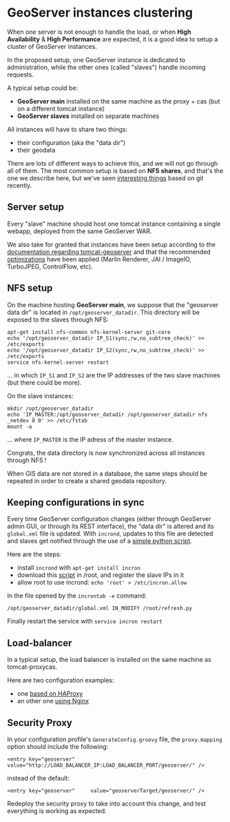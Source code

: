 # GeoServer instances clustering

When one server is not enough to handle the load, or when **High Availability** & **High Performance** are expected, it is a good idea to setup a cluster of GeoServer instances.

In the proposed setup, one GeoServer instance is dedicated to administration, while the other ones (called "slaves") handle incoming requests. 

A typical setup could be:
 * **GeoServer main** installed on the same machine as the proxy + cas (but on a different tomcat instance)
 * **GeoServer slaves** installed on separate machines

All instances will have to share two things:
 * their configuration (aka the "data dir")
 * their geodata
 
There are lots of different ways to achieve this, and we will not go through all of them.
The most common setup is based on **NFS shares**, and that's the one we describe here, but we've seen [interesting things](https://gist.github.com/fvanderbiest/d93c6c7d2e58425c2b2e) based on git recently.



## Server setup

Every "slave" machine should host one tomcat instance containing a single webapp, deployed from the same GeoServer WAR.

We also take for granted that instances have been setup according to the [documentation regarding tomcat-geoserver](../setup/tomcat.md#tomcat-geoserver) and that the recommended [optimizations](../optimizations.md) have been applied (Marlin Renderer, JAI / ImageIO, TurboJPEG, ControlFlow, etc).



## NFS setup

On the machine hosting **GeoServer main**, we suppose that the "geoserver data dir" is located in ```/opt/geoserver_datadir```.
This directory will be exposed to the slaves through NFS:
```
apt-get install nfs-common nfs-kernel-server git-core
echo '/opt/geoserver_datadir IP_S1(sync,rw,no_subtree_check)' >> /etc/exports
echo '/opt/geoserver_datadir IP_S2(sync,rw,no_subtree_check)' >> /etc/exports
service nfs-kernel-server restart
```
... in which ```IP_S1``` and ```IP_S2``` are the IP addresses of the two slave machines (but there could be more).


On the slave instances:
```
mkdir /opt/geoserver_datadir
echo 'IP_MASTER:/opt/geoserver_datadir /opt/geoserver_datadir nfs _netdev 0 0' >> /etc/fstab
mount -a
```
... where ```IP_MASTER``` is the IP adress of the master instance.

Congrats, the data directory is now synchronized across all instances through NFS !


When GIS data are not stored in a database, the same steps should be repeated in order to create a shared geodata repository.



## Keeping configurations in sync

Every time GeoServer configuration changes (either through GeoServer admin GUI, or through its REST interface), the "data dir" is altered and its ```global.xml``` file is updated.
With ```incrond```, updates to this file are detected and slaves get notified through the use of a [simple python script](https://gist.github.com/fvanderbiest/f5d5e467c7ca004ce73b).

Here are the steps:
 * install ```incrond``` with ```apt-get install incron```
 * download this [script](https://gist.github.com/fvanderbiest/f5d5e467c7ca004ce73b) in /root, and register the slave IPs in it
 * allow root to use incrond: ```echo 'root' > /etc/incron.allow```

In the file opened by the ```incrontab -e``` command: 
```
/opt/geoserver_datadir/global.xml IN_MODIFY /root/refresh.py
```

Finally restart the service with ```service incron restart```



## Load-balancer

In a typical setup, the load balancer is installed on the same machine as tomcat-proxycas.

Here are two configuration examples:
 * one [based on HAProxy](https://gist.github.com/fvanderbiest/bb703531dc085427eed5) 
 * an other one [using Nginx](https://gist.github.com/fvanderbiest/310b380488d73347acbc)



## Security Proxy

In your configuration profile's ```GenerateConfig.groovy``` file, the ```proxy.mapping``` option should include the following: 
```
<entry key="geoserver" value="http://LOAD_BALANCER_IP:LOAD_BALANCER_PORT/geoserver/" />
```
instead of the default:
```
<entry key="geoserver"     value="geoserverTarget/geoserver/" />
```

Redeploy the security proxy to take into account this change, and test everything is working as expected.